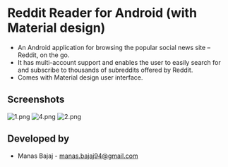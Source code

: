 # Reddit Reader for Android (with Material design) #

* An Android application for browsing the popular social news site – Reddit, on the go. 
* It has multi-account support and enables the user to easily search for and subscribe to thousands of subreddits offered by Reddit.
* Comes with Material design user interface.


## Screenshots ##


![1.png](https://bitbucket.org/repo/be9Ez7/images/764302984-1.png) ![4.png](https://bitbucket.org/repo/be9Ez7/images/1547534901-4.png) ![2.png](https://bitbucket.org/repo/be9Ez7/images/3198075942-2.png) 

## Developed by ##

*  Manas Bajaj - <manas.bajaj94@gmail.com>
